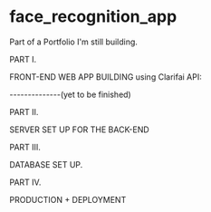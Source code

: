 # face_recognition_app
Part of a Portfolio I'm still building.

PART I.

FRONT-END WEB APP BUILDING using Clarifai API:

--------------(yet to be finished)

PART II.

SERVER SET UP FOR THE BACK-END

PART III.

DATABASE SET UP.

PART IV.

PRODUCTION + DEPLOYMENT
